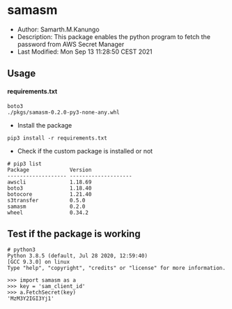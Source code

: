 # samasm

- Author: Samarth.M.Kanungo
- Description: This package enables the python program to fetch the password from AWS Secret Manager
- Last Modified: Mon Sep 13 11:28:50 CEST 2021


## Usage

#### requirements.txt
```
boto3
./pkgs/samasm-0.2.0-py3-none-any.whl

```

- Install the package

```
pip3 install -r requirements.txt
```

- Check if the custom package is installed or not

```
# pip3 list
Package             Version
------------------- --------------------
awscli              1.18.69
boto3               1.18.40
botocore            1.21.40
s3transfer          0.5.0
samasm              0.2.0
wheel               0.34.2
```

## Test if the package is working

```
# python3
Python 3.8.5 (default, Jul 28 2020, 12:59:40)
[GCC 9.3.0] on linux
Type "help", "copyright", "credits" or "license" for more information.

>>> import samasm as a
>>> key = 'sam_client_id'
>>> a.FetchSecret(key)
'MzM3Y2IGI3Yj1'

```